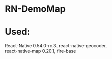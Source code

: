 # RN-DemoMap

# Used:
React-Native 0.54.0-rc.3, 
react-native-geocoder,  
react-native-map 0.20.1, 
fire-base 
